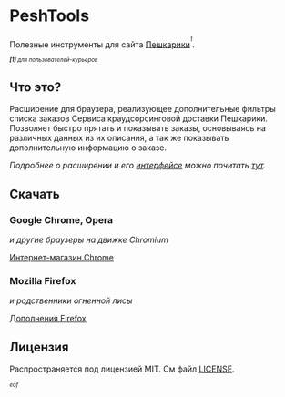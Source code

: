 PeshTools
=========

Полезные инструменты для сайта [Пешкарики](https://peshkariki.ru)<sup><sup>_1_</sup></sup>.

<sub><sub>_**[1]** для пользователей-курьеров_</sub></sub>

Что это?
--------
Расширение для браузера, реализующее дополнительные фильтры списка заказов
Сервиса краудсорсинговой доставки Пешкарики. Позволяет быстро прятать и
показывать заказы, основываясь на различных данных из их описания, а так же
показывать дополнительную информацию о заказе.

*Подробнее о расширении и его [интерфейсе](https://peshtools.ganzal.com/ui.html)
можно почитать [тут](https://peshtools.ganzal.com).*


Скачать
-------
### Google Chrome, Opera 
_и другие браузеры на движке Chromium_

[Интернет-магазин Chrome](https://chrome.google.com/webstore/detail/peshtools/bfcjjgijeabbjgfbmnmfbbbppjohnomk)

### Mozilla Firefox
_и родственники огненной лисы_

[Дополнения Firefox](https://addons.mozilla.org/ru/firefox/addon/peshtools/)


## Лицензия

Распространяется под лицензией MIT. См файл [LICENSE](LICENSE). 

_<sub><sub>eof</sub></sub>_
